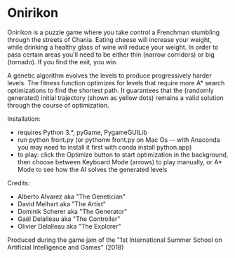 # Onirikon

Onirikon is a puzzle game where you take control a Frenchman stumbling through the streets of Chania. Eating cheese will increase your weight, while drinking a healthy glass of wine will reduce your weight. In order to pass certain areas you'll need to be either thin (narrow corridors) or big (tornado). If you find the exit, you win.

A genetic algorithm evolves the levels to produce progressively harder levels.
The fitness function optimizes for levels that require more A* search optimizations to find the shortest path.
It guarantees that the (randomly generated) initial trajectory (shown as yellow dots) remains a valid solution through the course of optimization.

Installation:
- requires Python 3.*, pyGame, PygameGUILib
- run python front.py  (or pythonw front.py on Mac Os -- with Anaconda you may need to install it first with conda install python.app)
- to play: click the Optimize button to start optimization in the background, then choose between Keyboard Mode (arrows) to play manually, or A* Mode to see how the AI solves the generated levels

Credits:
- Alberto Alvarez aka "The Genetician"
- David Melhart aka "The Artist"
- Dominik Scherer aka "The Generator"
- Gaël Delalleau aka "The Controller"
- Olivier Delalleau aka "The Explorer"

Produced during the game jam of the "1st International Summer School on Artificial Intelligence and Games" (2018)
